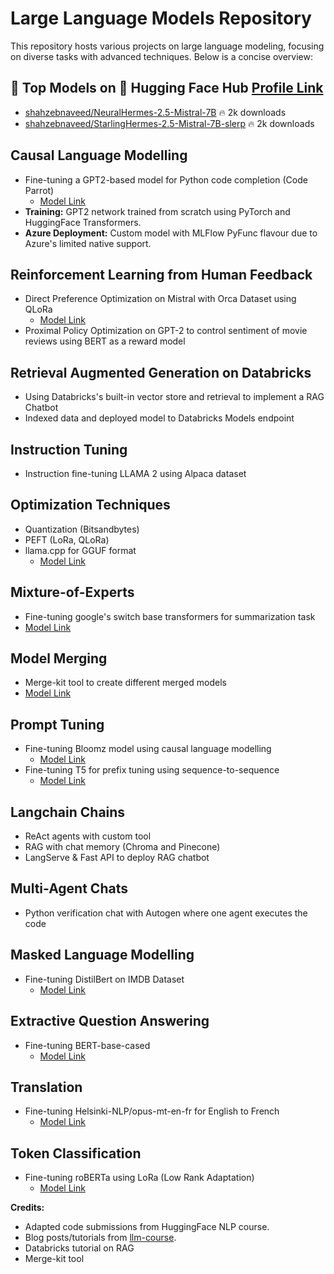 # Large Language Models Repository

This repository hosts various projects on large language modeling, focusing on diverse tasks with advanced techniques. Below is a concise overview:

## 🚀 Top Models on 🤗 Hugging Face Hub [Profile Link](https://huggingface.co/shahzebnaveed)
- [shahzebnaveed/NeuralHermes-2.5-Mistral-7B](https://huggingface.co/shahzebnaveed/NeuralHermes-2.5-Mistral-7B) 🔥 2k downloads
- [shahzebnaveed/StarlingHermes-2.5-Mistral-7B-slerp](https://huggingface.co/shahzebnaveed/StarlingHermes-2.5-Mistral-7B-slerp) 🔥 2k downloads

## Causal Language Modelling
- Fine-tuning a GPT2-based model for Python code completion (Code Parrot)
    - [Model Link](https://huggingface.co/shahzebnaveed/codeparrot-ds)
- **Training:** GPT2 network trained from scratch using PyTorch and HuggingFace Transformers.
- **Azure Deployment:** Custom model with MLFlow PyFunc flavour due to Azure's limited native support.

## Reinforcement Learning from Human Feedback
- Direct Preference Optimization on Mistral with Orca Dataset using QLoRa
    - [Model Link](https://huggingface.co/shahzebnaveed/StarlingHermes-2.5-Mistral-7B-slerp)
- Proximal Policy Optimization on GPT-2 to control sentiment of movie reviews using BERT as a reward model 

## Retrieval Augmented Generation on Databricks
- Using Databricks's built-in vector store and retrieval to implement a RAG Chatbot
- Indexed data and deployed model to Databricks Models endpoint

## Instruction Tuning
- Instruction fine-tuning LLAMA 2 using Alpaca dataset

## Optimization Techniques
- Quantization (Bitsandbytes)
- PEFT (LoRa, QLoRa)
- llama.cpp for GGUF format
    - [Model Link](https://huggingface.co/shahzebnaveed/EvolCodeLlama-7b-GGUF1)

## Mixture-of-Experts
- Fine-tuning google's switch base transformers for summarization task
- [Model Link](https://huggingface.co/shahzebnaveed/moe_switch_transformer_summarization)

## Model Merging
- Merge-kit tool to create different merged models
- [Model Link](https://huggingface.co/shahzebnaveed/StarlingHermes-2.5-Mistral-7B-slerp)

## Prompt Tuning
- Fine-tuning Bloomz model using causal language modelling
    - [Model Link](https://huggingface.co/shahzebnaveed/bloomz-560m_prompt_tuning_clm)
- Fine-tuning T5 for prefix tuning using sequence-to-sequence
    - [Model Link](https://huggingface.co/shahzebnaveed/t5-large_PREFIX_TUNING_SEQ2SEQ)

## Langchain Chains
- ReAct agents with custom tool
- RAG with chat memory (Chroma and Pinecone)
- LangServe & Fast API to deploy RAG chatbot

## Multi-Agent Chats
- Python verification chat with Autogen where one agent executes the code

## Masked Language Modelling
- Fine-tuning DistilBert on IMDB Dataset
    - [Model Link](https://huggingface.co/shahzebnaveed/distilbert-base-uncased-finetuned-imdb)

## Extractive Question Answering
- Fine-tuning BERT-base-cased
    - [Model Link](https://huggingface.co/shahzebnaveed/bert-finetuned-squad?context=My+name+is+Clara+and+I+live+in+Berkeley.&text=What%27s+my+name%3F)

## Translation
- Fine-tuning Helsinki-NLP/opus-mt-en-fr for English to French 
    - [Model Link](https://huggingface.co/shahzebnaveed/marian-finetuned-kde4-en-to-fr)

## Token Classification
- Fine-tuning roBERTa using LoRa (Low Rank Adaptation)
    - [Model Link](https://huggingface.co/shahzebnaveed/roberta-large-lora-token-cls)

**Credits:**
- Adapted code submissions from HuggingFace NLP course.
- Blog posts/tutorials from [llm-course](https://github.com/mlabonne/llm-course).
- Databricks tutorial on RAG
- Merge-kit tool

